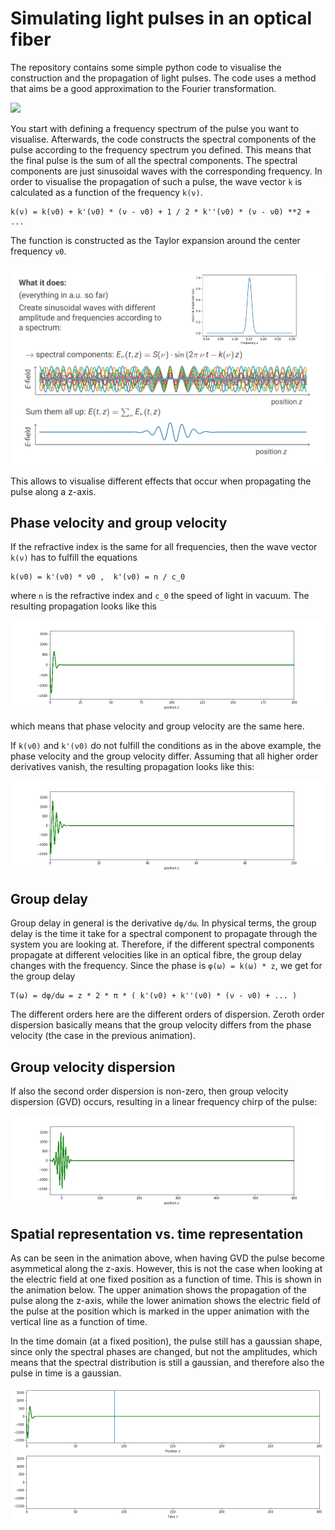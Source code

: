 # Simulating light pulses in an optical fiber

The repository contains some simple python code to visualise the construction 
and the propagation of light pulses.
The code uses a method that aims be a good approximation to the 
Fourier transformation.

![](animations/optical_fibre.gif)

You start with defining a frequency spectrum of the pulse you want to visualise.
Afterwards, the code constructs the spectral components of the pulse according
to the frequency spectrum you defined. This means that the final pulse is the 
sum of all the spectral components. The spectral components are just sinusoidal
waves with the corresponding frequency. In order to visualise the propagation 
of such a pulse, the wave vector `k` is calculated as a function of the
frequency `k(ν)`. 

    k(ν) = k(ν0) + k'(ν0) * (ν - ν0) + 1 / 2 * k''(ν0) * (ν - ν0) **2 + ...

The function is constructed as the Taylor expansion around the center
frequency `ν0`.

![](plots/what_it_does.png)

This allows to visualise different effects that occur when
propagating the pulse along a z-axis.

## Phase velocity and group velocity

If the refractive index is the same for all frequencies, then the wave vector
`k(ν)` has to fulfill the equations

    k(ν0) = k'(ν0) * ν0 ,  k'(ν0) = n / c_0

where `n` is the refractive index and `c_0` the speed of light in vacuum. The
resulting propagation looks like this

![](animations/group_equal_phase.gif)

which means that phase velocity and group velocity are the same here.

If `k(ν0)` and `k'(ν0)` do not fulfill the conditions as in the above 
example, the phase velocity and the group velocity differ.
Assuming that all higher order derivatives vanish, the resulting
propagation looks like this:

![](animations/group_delay.gif)


## Group delay

Group delay in general is the derivative `dφ/dω`. In physical terms, the group
delay is the time it take for a spectral component to propagate through the
system you are looking at. Therefore, if the different spectral components
propagate at different velocities like in an optical fibre, the group delay
changes with the frequency. 
Since the phase is `φ(ω) = k(ω) * z`, we get for the group delay

    T(ω) = dφ/dω = z * 2 * π * ( k'(ν0) + k''(ν0) * (ν - ν0) + ... )

The different orders here are the different orders of dispersion.
Zeroth order dispersion basically means that the group velocity differs from
the phase velocity (the case in the previous animation).

## Group velocity dispersion

If also the second order dispersion is non-zero, then group 
velocity dispersion (GVD) occurs, resulting in a linear frequency chirp 
of the pulse:

![](animations/group_velocity_dispersion.gif)


## Spatial representation vs. time representation

As can be seen in the animation above, when having GVD the pulse become 
asymmetical along the z-axis. However, this is not the case when looking at the
electric field at one fixed position as a function of time.
This is shown in the animation below. The upper animation shows the propagation
of the pulse along the z-axis, while the lower animation shows the electric
field of the pulse at the position which is marked in the upper animation with
the vertical line as a function of time.

In the time domain (at a fixed position), the pulse still has a gaussian shape, 
since only the spectral phases are changed, but not the amplitudes, which means
that the spectral distribution is still a gaussian, and therefore also the
pulse in time is a gaussian.

![](animations/spatial_vs_time.gif)
